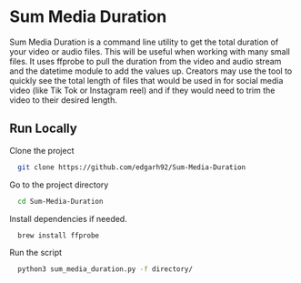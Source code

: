 
# Sum Media Duration

Sum Media Duration is a command line utility to get the total duration of your video or audio files. This will be useful when working with many small files. It uses ffprobe to pull the duration from the video and audio stream and the datetime module to add the values up. Creators may use the tool to quickly see the total length of files that would be used in for social media video (like Tik Tok or Instagram reel) and if they would need to trim the video to their desired length. 


## Run Locally

Clone the project

```bash
  git clone https://github.com/edgarh92/Sum-Media-Duration
```

Go to the project directory

```bash
  cd Sum-Media-Duration
```

Install dependencies if needed. 

```bash
  brew install ffprobe
```

Run the script

```bash
  python3 sum_media_duration.py -f directory/
```

